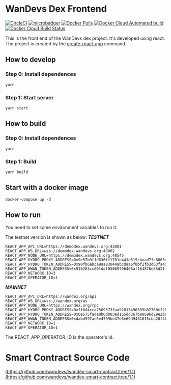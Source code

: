 # WanDevs Dex Frontend

[![CircleCI](https://circleci.com/gh/HydroProtocol/hydro-sdk-web.svg?style=svg)](https://circleci.com/gh/HydroProtocol/hydro-sdk-web)
[![microbadger](https://images.microbadger.com/badges/image/hydroprotocolio/hydro-sdk-web.svg)](https://microbadger.com/images/hydroprotocolio/hydro-sdk-web)
[![Docker Pulls](https://img.shields.io/docker/pulls/hydroprotocolio/hydro-sdk-web.svg)](https://hub.docker.com/r/hydroprotocolio/hydro-sdk-web)
[![Docker Cloud Automated build](https://img.shields.io/docker/cloud/automated/hydroprotocolio/hydro-sdk-web.svg)](https://hub.docker.com/r/hydroprotocolio/hydro-sdk-web)
[![Docker Cloud Build Status](https://img.shields.io/docker/cloud/build/hydroprotocolio/hydro-sdk-web.svg)](https://hub.docker.com/r/hydroprotocolio/hydro-sdk-web)

This is the front end of the WanDevs dex project. It's developed using react. The project is created by the [create-react-app](https://github.com/facebook/create-react-app) command.

## How to develop

### Step 0: Install dependences

	yarn

### Step 1: Start server

	yarn start

## How to build

### Step 0: Install dependences

	yarn

### Step 1: Build

	yarn build

## Start with a docker image

	docker-compose up -d

## How to run

You need to set some environment variables to run it.

The testnet version is shown as below:
***TESTNET***
```
REACT_APP_API_URL=https://demodex.wandevs.org:43001
REACT_APP_WS_URL=wss://demodex.wandevs.org:43002
REACT_APP_NODE_URL=https://demodex.wandevs.org:48545
REACT_APP_HYDRO_PROXY_ADDRESS=0x9e57b9f1d836ff1701e441a619cbaad7fc8863d3
REACT_APP_HYDRO_TOKEN_ADDRESS=0x90fb6abca9aa83044abcdaa6f0bf2fb3d63fa45a
REACT_APP_WWAN_TOKEN_ADDRESS=0x916283cc60fdaf05069796466af164876e35d21f
REACT_APP_NETWORK_ID=3
REACT_APP_OPERATOR_ID=1
```

***MAINNET***
```
REACT_APP_API_URL=https://wandex.org/api
REACT_APP_WS_URL=wss://wandex.org/ws
REACT_APP_NODE_URL=https://wandex.org/rpc
REACT_APP_HYDRO_PROXY_ADDRESS=0xff6d4cca7509573faa92013496399b82760cf269
REACT_APP_HYDRO_TOKEN_ADDRESS=0x6e575fade0b6d003ed165dd367b88696d29e2ba1
REACT_APP_WWAN_TOKEN_ADDRESS=0xdabd997ae5e4799be47d6e69d9431615cba28f48
REACT_APP_NETWORK_ID=1
REACT_APP_OPERATOR_ID=1
```

The REACT_APP_OPERATOR_ID is the operator's id. 

# Smart Contract Source Code

[https://github.com/wandevs/wandex-smart-contract/tree/1.1](https://github.com/wandevs/wandex-smart-contract/tree/1.1)
